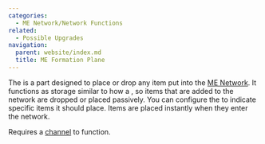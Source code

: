 ```yaml
---
categories:
  - ME Network/Network Functions
related:
  - Possible Upgrades
navigation:
  parent: website/index.md
  title: ME Formation Plane
---
```


The <ItemLink id="formation_plane"/> is a part
designed to place or drop any item put into the [ME Network](../../me-network.md).
It functions as storage similar to how a <ItemLink id="storage_bus"/>, so items
that are added to the network are dropped or placed passively. You can configure
the <ItemLink id="formation_plane"/> to indicate specific
items it should place. Items are placed instantly when they enter the network.

Requires a [channel](../channels.md) to function.

<RecipeFor id="formation_plane" />
